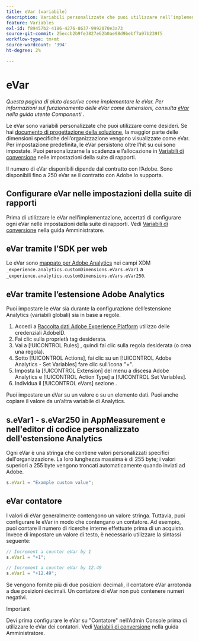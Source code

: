 ```yaml
---
title: eVar (variabile)
description: Variabili personalizzate che puoi utilizzare nell’implementazione.
feature: Variables
exl-id: f89457b2-4186-4276-8637-9992070e3a73
source-git-commit: 25eccb2b9fe3827e62b0ae98d9bebf7a97b239f5
workflow-type: tm+mt
source-wordcount: '394'
ht-degree: 2%

---
```


# eVar 

*Questa pagina di aiuto descrive come implementare le eVar. Per informazioni sul funzionamento delle eVar come dimensioni, consulta [eVar](/help/components/dimensions/evar.md) nella guida utente Componenti .*

Le eVar sono variabili personalizzate che puoi utilizzare come desideri. Se hai [documento di progettazione della soluzione](/help/implement/prepare/solution-design.md), la maggior parte delle dimensioni specifiche dell’organizzazione vengono visualizzate come eVar. Per impostazione predefinita, le eVar persistono oltre l’hit su cui sono impostate. Puoi personalizzarne la scadenza e l’allocazione in [Variabili di conversione](/help/admin/admin/conversion-var-admin/conversion-var-admin.md) nelle impostazioni della suite di rapporti.

Il numero di eVar disponibili dipende dal contratto con l’Adobe. Sono disponibili fino a 250 eVar se il contratto con Adobe lo supporta.

## Configurare eVar nelle impostazioni della suite di rapporti

Prima di utilizzare le eVar nell’implementazione, accertati di configurare ogni eVar nelle impostazioni della suite di rapporti. Vedi [Variabili di conversione](/help/admin/admin/conversion-var-admin/conversion-var-admin.md) nella guida Amministratore.

## eVar tramite l’SDK per web

Le eVar sono [mappato per Adobe Analytics](https://experienceleague.adobe.com/docs/analytics/implementation/aep-edge/variable-mapping.html?lang=it) nei campi XDM `_experience.analytics.customDimensions.eVars.eVar1` a `_experience.analytics.customDimensions.eVars.eVar250`.

## eVar tramite l’estensione Adobe Analytics

Puoi impostare le eVar sia durante la configurazione dell’estensione Analytics (variabili globali) sia in base a regole.

1. Accedi a [Raccolta dati Adobe Experience Platform](https://experience.adobe.com/data-collection) utilizzo delle credenziali AdobeID.
2. Fai clic sulla proprietà tag desiderata.
3. Vai a [!UICONTROL Rules] , quindi fai clic sulla regola desiderata (o crea una regola).
4. Sotto [!UICONTROL Actions], fai clic su un [!UICONTROL Adobe Analytics - Set Variables] fare clic sull&#39;icona &quot;+&quot;.
5. Imposta la [!UICONTROL Extension] del menu a discesa Adobe Analytics e [!UICONTROL Action Type] a [!UICONTROL Set Variables].
6. Individua il [!UICONTROL eVars] sezione .

Puoi impostare un eVar su un valore o su un elemento dati. Puoi anche copiare il valore da un’altra variabile di Analytics.

## s.eVar1 - s.eVar250 in AppMeasurement e nell&#39;editor di codice personalizzato dell&#39;estensione Analytics

Ogni eVar è una stringa che contiene valori personalizzati specifici dell&#39;organizzazione. La loro lunghezza massima è di 255 byte; i valori superiori a 255 byte vengono troncati automaticamente quando inviati ad Adobe.

```js
s.eVar1 = "Example custom value";
```

## eVar contatore

I valori di eVar generalmente contengono un valore stringa. Tuttavia, puoi configurare le eVar in modo che contengano un contatore. Ad esempio, puoi contare il numero di ricerche interne effettuate prima di un acquisto. Invece di impostare un valore di testo, è necessario utilizzare la sintassi seguente:

```js
// Increment a counter eVar by 1
s.eVar1 = "+1";

// Increment a counter eVar by 12.49
s.eVar1 = "+12.49";
```

Se vengono fornite più di due posizioni decimali, il contatore eVar arrotonda a due posizioni decimali. Un contatore di eVar non può contenere numeri negativi.

>[!IMPORTANT]
>
>Devi prima configurare le eVar su &quot;Contatore&quot; nell’Admin Console prima di utilizzare le eVar dei contatori. Vedi [Variabili di conversione](/help/admin/admin/conversion-var-admin/conversion-var-admin.md) nella guida Amministratore.
